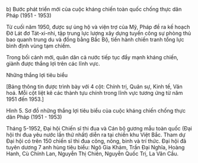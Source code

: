 b) Bước phát triển mới của cuộc kháng chiến toàn quốc chống thực dân Pháp (1951 - 1953)

Từ cuối năm 1950, được sự ủng hộ và viện trợ của Mỹ, Pháp đề ra kế hoạch Đờ Lát đơ Tát-xi-nhi, tập trung lực lượng xây dựng tuyến công sự phòng thủ bao quanh trung du và đồng bằng Bắc Bộ, tiến hành chiến tranh tổng lực bình định vùng tạm chiếm.

Trong bối cảnh mới, quân dân cả nước tiếp tục đẩy mạnh kháng chiến, giành được thắng lợi trên các lĩnh vực.

Những thắng lợi tiêu biểu

[Bảng thông tin được trình bày với 4 cột: Chính trị, Quân sự, Kinh tế, Văn hoá. Mỗi cột liệt kê các thành tựu chính trong lĩnh vực tương ứng từ năm 1951 đến 1953.]

Hình 5. Sơ đồ những thắng lợi tiêu biểu của cuộc kháng chiến chống thực dân Pháp (1951 - 1953)

Tháng 5-1952, Đại hội Chiến sĩ thi đua và Cán bộ gương mẫu toàn quốc (Đại hội thi đua yêu nước lần thứ nhất) diễn ra tại chiến khu Việt Bắc. Tham dự Đại hội có trên 150 chiến sĩ thi đua công, nông, binh và trí thức. Đại hội đã tuyên dương 7 anh hùng tiêu biểu: Ngô Gia Khảm, Trần Đại Nghĩa, Hoàng Hanh, Cù Chính Lan, Nguyễn Thị Chiên, Nguyễn Quốc Trị, La Văn Cầu.
